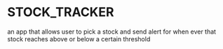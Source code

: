 # STOCK_TRACKER
an app that allows user to pick a stock and send alert for when ever that stock reaches above or below a certain threshold 
